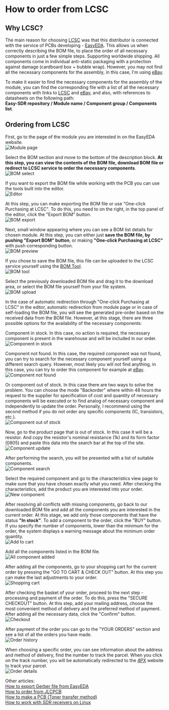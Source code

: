 # How to order from LCSC

## Why LCSC?
The main reason for choosing [LCSC] was that this distributor is connected with the service of PCBs developing - [EasyEDA]. This allows us when correctly describing the BOM file, to place the order of all necessary components in just a few simple steps. Supporting worldwide shipping. All components come in individual anti-static packaging with a protection against damage (cardboard box + bubble wrap). However, you may not find all the necessary components for the assembly, in this case, I'm using [eBay].  

To make it easier to find the necessary components for the assembly of the module, you can find the corresponding file with a list of all the necessary components with links to [LCSC] and [eBay], and also, with references to datasheets on the following path:  
**Easy-SDR repository / Module name / Component group / Components list**.

## Ordering from LCSC
First, go to the page of the module you are interested in on the EasyEDA website.  
![Module page](../Resources/LCSC%20order/LCSC-1-Module-page.png)  

Select the BOM section and move to the bottom of the description block. **At this step, you can view the contents of the BOM file, download BOM file or redirect to LCSC service to order the necessary components**.  
![BOM select](../Resources/LCSC%20order/LCSC-2-BOM-select.png)  

If you want to export the BOM file while working with the PCB you can use the tools built into the editor.  
![Editor](../Resources/LCSC%20order/LCSC-3-Editor.png)  

At this step, you can make exporting the BOM file or use "One-click Purchasing at LCSC". To do this, you need to on the right, in the top panel of the editor, click the "Export BOM" button.  
![BOM export](../Resources/LCSC%20order/LCSC-4-BOM-export.png)  

Next, small window appearing where you can see a BOM list details for chosen module. At this step, you can either just **save the BOM file, by pushing "Export BOM" button**, or making **"One-click Purchasing at LCSC"** with push corresponding button.  
![BOM preview](../Resources/LCSC%20order/LCSC-5-BOM-preview.png)  

If you chose to save the BOM file, this file can be uploaded to the LCSC service yourself using the [BOM Tool](https://lcsc.com/user/bom).  
![BOM tool](../Resources/LCSC%20order/LCSC-6-BOM-tool.png)  

Select the previously downloaded BOM file and drag it to the download area, or select the BOM file yourself from your file system.  
![BOM upload](../Resources/LCSC%20order/LCSC-7-BOM-upload.png)  

In the case of automatic redirection through "One-click Purchasing at LCSC" in the editor, automatic redirection from module page or in case of self-loading the BOM file, you will see the generated pre-order based on the received data from the BOM file. However, at this stage, there are three possible options for the availability of the necessary components:  

Сomponent in stock. In this case, no action is required, the necessary component is present in the warehouse and will be included in our order.  
![Component in stock](../Resources/LCSC%20order/LCSC-8-Component-in-stock.png)  

Component not found. In this case, the required component was not found, you can try to search for the necessary component yourself using a different search query. However, most likely you will not find anything, in this case, you can try to order this component for example at [eBay].  
![Component not found](../Resources/LCSC%20order/LCSC-9-Component-not-found.png)  

Or component out of stock. In this case there are two ways to solve the problem. You can choose the mode "Backorder" where within 48 hours the request to the supplier for specification of cost and quantity of necessary components will be executed or to find analog of necessary component and independently to update the order. Personally, I recommend using the second method if you do not order any specific components (IC, transistors, etc.).  
![Component out of stock](../Resources/LCSC%20order/LCSC-10-Component-out-of-stock.png)  

Now, go to the product page that is out of stock. In this case it will be a resistor. And copy the resistor's nominal resistance (1k) and its form factor (0805) and paste this data into the search bar at the top of the site.  
![Component update](../Resources/LCSC%20order/LCSC-11-Component-update.png)  

After performing the search, you will be presented with a list of suitable components.  
![Component search](../Resources/LCSC%20order/LCSC-12-Component-search.png)  

Select the required component and go to the characteristics view page to make sure that you have chosen exactly what you need. After checking the characteristics, add the product you are interested into your order.  
![New component](../Resources/LCSC%20order/LCSC-13-New-component.png)  

After resolving all conflicts with missing components, go back to our downloaded BOM file and add all the components you are interested in the current order. At this stage, we add only those components that have the status **"In stock"**. To add a component to the order, click the "BUY" button. If you specify the number of components, lower than the minimum for the order, the system displays a warning message about the minimum order quantity.  
![Add to cart](../Resources/LCSC%20order/LCSC-14-Add-to-cart.png)  

Add all the components listed in the BOM file.  
![All component added](../Resources/LCSC%20order/LCSC-15-All-component-added.png)  

After adding all the components, go to your shopping cart for the current order by pressing the "GO TO CART & CHECK OUT" button. At this step you can make the last adjustments to your order.  
![Shopping cart](../Resources/LCSC%20order/LCSC-16-Shopping-cart.png)  

After checking the basket of your order, proceed to the next step - processing and payment of the order. To do this, press the "SECURE CHECKOUT" button. At this step, add your mailing address, choose the most convenient method of delivery and the preferred method of payment. After adding all the necessary data, click the "Confirm" button.  
![Checkout](../Resources/LCSC%20order/LCSC-17-Checkout.png)  

After payment of the order you can go to the "YOUR ORDERS" section and see a list of all the orders you have made.  
![Order history](../Resources/LCSC%20order/LCSC-18-Order-history.png)  

When choosing a specific order, you can see information about the address and method of delivery, find the number to track the parcel. When you click on the track number, you will be automatically redirected to the [4PX] website to track your parcel.  
![Order details](../Resources/LCSC%20order/LCSC-19-Order-details.png)  

Other articles:  
[How to export Gerber file from EasyEDA](./How%20to%20export%20Gerber%20file%20from%20EasyEDA.md)  
[How to order from JLCPCB](./How%20to%20order%20from%20JLCPCB.md)  
[How to make a PCB (Toner transfer method)](./How%20to%20make%20a%20PCB%20(Toner%20transfer%20method).md)  
[How to work with SDR receivers on Linux](./How%20to%20work%20with%20SDR%20receivers%20on%20Linux.md)


[LCSC]: <https://lcsc.com/>
[EasyEDA]: <https://easyeda.com/>
[eBay]: <https://www.ebay.com/>
[4PX]: <http://track.4px.com/>
